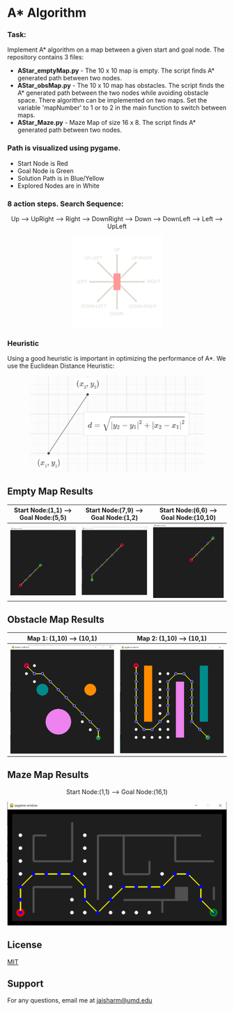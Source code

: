 # A* Algorithm

### Task:

Implement A* algorithm on a map between a given start and goal node. The repository contains 3 files:

- **AStar_emptyMap.py** - The 10 x 10 map is empty. The script finds A* generated path between two nodes.
- **AStar_obsMap.py** - The 10 x 10 map has obstacles. The script finds the A* generated path between the two nodes while avoiding obstacle space. There algorithm can be implemented on two maps.  Set the variable 'mapNumber' to 1 or to 2 in the main function to switch between maps.
- **AStar_Maze.py** - Maze Map of size 16 x 8. The script finds A* generated path between two nodes.
        
### Path is visualized using pygame. 
- Start Node is Red
- Goal Node is Green
- Solution Path is in Blue/Yellow
- Explored Nodes are in White

### 8 action steps. Search Sequence: 
<p align="center">
        Up --> UpRight --> Right --> DownRight --> Down --> DownLeft --> Left --> UpLeft
</p>

<p align="center">
        <img src = "Images/pete-movement-basic.png" width = "210">
</p>

### Heuristic 

Using a good heuristic is important in optimizing the performance of A*. We use the Euclidean Distance Heuristic: 

<p align="center">
        <img src = "Images/heuristic.PNG" width = "400">
</p>
 
## Empty Map Results 

Start Node:(1,1) --> Goal Node:(5,5) |  Start Node:(7,9) --> Goal Node:(1,2)| Start Node:(6,6) --> Goal Node:(10,10)
:-------------------------:|:-------------------------:|:-------------------------:
<img src = "Images/Astar1.PNG" width = "250">  |  <img src = "Images/Astar2.PNG" width = "250">| <img src = "Images/Astar3.PNG" width = "250">

## Obstacle Map Results 

Map 1: (1,10) --> (10,1)   |  Map 2: (1,10) --> (10,1) 
:-------------------------:|:-------------------------:
<img src = "Images/Astar4.PNG" width = "350">  |  <img src = "Images/Astar5.PNG" width = "350">

## Maze Map Results

<p align="center">
        Start Node:(1,1) --> Goal Node:(16,1)
</p>

<p align="center">
       <img src = "Images/Astar6.PNG" width = "600">
</p>

## License
[MIT](https://choosealicense.com/licenses/mit/)

<!-- ## Acknowledgements

 - [101 Computing - A* Search Algorithm](https://www.101computing.net/a-star-search-algorithm/)
 - [Brilliant](https://brilliant.org/wiki/a-star-search/)
 - [Planning Algorithms, LaValle, Chapter 2](http://lavalle.pl/planning/ch2.pdf)
 -->
## Support
For any questions, email me at jaisharm@umd.edu
